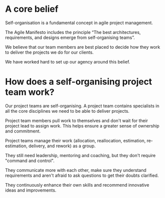 # A core belief

Self-organisation is a fundamental concept in agile project management. 

The Agile Manifesto includes the principle “The best architectures, requirements, and designs emerge from self-organising teams”.

We believe that our team members are best placed to decide how they work to deliver the projects we do for our clients.

We have worked hard to set up our agency around this belief.

# How does a self-organising project team work?

Our project teams are self-organising. A project team contains specialists in all the core disciplines we need to be able to deliver projects.

Project team members pull work to themselves and don't wait for their project lead to assign work. This helps ensure a greater sense of ownership and commitment.

Project teams manage their work (allocation, reallocation, estimation, re-estimation, delivery, and rework) as a group.

They still need leadership, mentoring and coaching, but they don't require "command and control".

They communicate more with each other, make sure they understand requirements and aren't afraid to ask questions to get their doubts clarified.

They continuously enhance their own skills and recommend innovative ideas and improvements.
